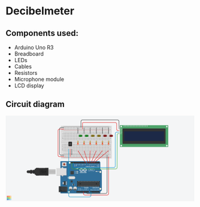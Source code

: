 # Decibelmeter

## Components used: 
  - Arduino Uno R3
  - Breadboard
  - LEDs
  - Cables
  - Resistors
  - Microphone module
  - LCD display

## Circuit diagram 

![](Decibelmeter_HW_scheme.png)
